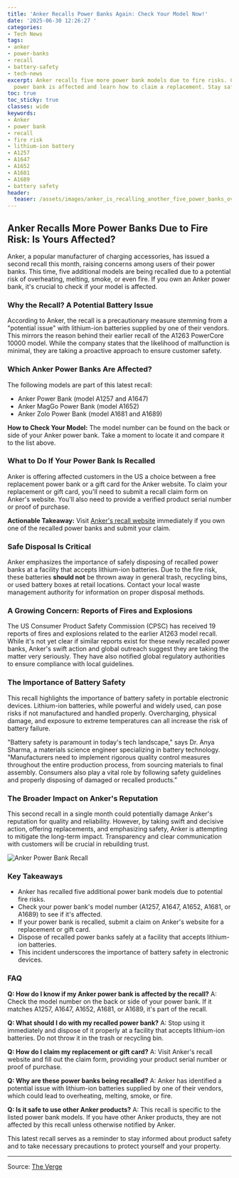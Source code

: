 ```yaml
---
title: 'Anker Recalls Power Banks Again: Check Your Model Now!'
date: '2025-06-30 12:26:27 '
categories:
- Tech News
tags:
- anker
- power-banks
- recall
- battery-safety
- tech-news
excerpt: Anker recalls five more power bank models due to fire risks. Check if your
  power bank is affected and learn how to claim a replacement. Stay safe!
toc: true
toc_sticky: true
classes: wide
keywords:
- Anker
- power bank
- recall
- fire risk
- lithium-ion battery
- A1257
- A1647
- A1652
- A1681
- A1689
- battery safety
header:
  teaser: /assets/images/anker_is_recalling_another_five_power_banks_over_f_20250630122627.jpg
---
```


## Anker Recalls More Power Banks Due to Fire Risk: Is Yours Affected?

Anker, a popular manufacturer of charging accessories, has issued a second recall this month, raising concerns among users of their power banks. This time, five additional models are being recalled due to a potential risk of overheating, melting, smoke, or even fire. If you own an Anker power bank, it's crucial to check if your model is affected.

### Why the Recall? A Potential Battery Issue

According to Anker, the recall is a precautionary measure stemming from a "potential issue" with lithium-ion batteries supplied by one of their vendors. This mirrors the reason behind their earlier recall of the A1263 PowerCore 10000 model. While the company states that the likelihood of malfunction is minimal, they are taking a proactive approach to ensure customer safety.

### Which Anker Power Banks Are Affected?

The following models are part of this latest recall:

*   Anker Power Bank (model A1257 and A1647)
*   Anker MagGo Power Bank (model A1652)
*   Anker Zolo Power Bank (model A1681 and A1689)

**How to Check Your Model:** The model number can be found on the back or side of your Anker power bank. Take a moment to locate it and compare it to the list above.

### What to Do If Your Power Bank Is Recalled

Anker is offering affected customers in the US a choice between a free replacement power bank or a gift card for the Anker website. To claim your replacement or gift card, you'll need to submit a recall claim form on Anker's website. You'll also need to provide a verified product serial number or proof of purchase.

**Actionable Takeaway:** Visit [Anker's recall website](https://www.anker.com/rc2506-form) immediately if you own one of the recalled power banks and submit your claim.

### Safe Disposal Is Critical

Anker emphasizes the importance of safely disposing of recalled power banks at a facility that accepts lithium-ion batteries. Due to the fire risk, these batteries **should not** be thrown away in general trash, recycling bins, or used battery boxes at retail locations. Contact your local waste management authority for information on proper disposal methods.

### A Growing Concern: Reports of Fires and Explosions

The US Consumer Product Safety Commission (CPSC) has received 19 reports of fires and explosions related to the earlier A1263 model recall. While it's not yet clear if similar reports exist for these newly recalled power banks, Anker's swift action and global outreach suggest they are taking the matter very seriously. They have also notified global regulatory authorities to ensure compliance with local guidelines.

### The Importance of Battery Safety

This recall highlights the importance of battery safety in portable electronic devices. Lithium-ion batteries, while powerful and widely used, can pose risks if not manufactured and handled properly. Overcharging, physical damage, and exposure to extreme temperatures can all increase the risk of battery failure.

"Battery safety is paramount in today's tech landscape," says Dr. Anya Sharma, a materials science engineer specializing in battery technology. "Manufacturers need to implement rigorous quality control measures throughout the entire production process, from sourcing materials to final assembly. Consumers also play a vital role by following safety guidelines and properly disposing of damaged or recalled products."

### The Broader Impact on Anker's Reputation

This second recall in a single month could potentially damage Anker's reputation for quality and reliability. However, by taking swift and decisive action, offering replacements, and emphasizing safety, Anker is attempting to mitigate the long-term impact. Transparency and clear communication with customers will be crucial in rebuilding trust.

![Anker Power Bank Recall](https://platform.theverge.com/wp-content/uploads/sites/2/2025/06/Anker-power-bank-June-2025-recall.jpg?quality=90&strip=all&crop=0,0,100,100)

### Key Takeaways

*   Anker has recalled five additional power bank models due to potential fire risks.
*   Check your power bank's model number (A1257, A1647, A1652, A1681, or A1689) to see if it's affected.
*   If your power bank is recalled, submit a claim on Anker's website for a replacement or gift card.
*   Dispose of recalled power banks safely at a facility that accepts lithium-ion batteries.
*   This incident underscores the importance of battery safety in electronic devices.

### FAQ

**Q: How do I know if my Anker power bank is affected by the recall?**
A: Check the model number on the back or side of your power bank. If it matches A1257, A1647, A1652, A1681, or A1689, it's part of the recall.

**Q: What should I do with my recalled power bank?**
A: Stop using it immediately and dispose of it properly at a facility that accepts lithium-ion batteries. Do not throw it in the trash or recycling bin.

**Q: How do I claim my replacement or gift card?**
A: Visit Anker's recall website and fill out the claim form, providing your product serial number or proof of purchase.

**Q: Why are these power banks being recalled?**
A: Anker has identified a potential issue with lithium-ion batteries supplied by one of their vendors, which could lead to overheating, melting, smoke, or fire.

**Q: Is it safe to use other Anker products?**
A: This recall is specific to the listed power bank models. If you have other Anker products, they are not affected by this recall unless otherwise notified by Anker.

This latest recall serves as a reminder to stay informed about product safety and to take necessary precautions to protect yourself and your property.

---

Source: [The Verge](https://www.theverge.com/news/694891/anker-power-bank-global-recall-fire-risk-battery)